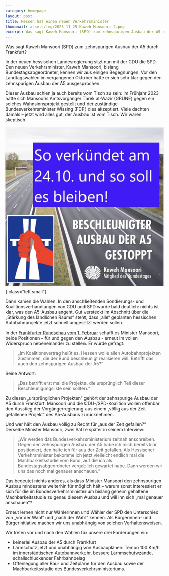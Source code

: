```yaml
---
category: homepage
layout: post
title: Hessen hat einen neuen Verkehrsminister
thumbnail: assets/img/2023-11-25-Kaweh-Mansoori-2.png
excerpt: Was sagt Kaweh Mansoori (SPD) zum zehnspurigen Ausbau der A5 durch Frankfurt?
---
```

Was sagt Kaweh Mansoori (SPD) zum zehnspurigen Ausbau der A5 durch Frankfurt?

In der neuen hessischen Landesregierung sitzt nun mit der CDU die SPD. Den neuen Verkehrsminister, Kaweh Mansoori, bislang Bundestagsabgeordneter, kennen wir aus einigen Begegnungen. Vor den Landtagswahlen im vergangenen Oktober hatte er sich sehr klar gegen den zehnspurigen Ausbau der A5 ausgesprochen. 

Dieser Ausbau schien ja auch bereits vom Tisch zu sein: im Frühjahr 2023 hatte sich Mansooris Amtsvorgänger Tarek al-Wazir (GRÜNE) gegen ein solches Wahnsinnsprojekt gestellt und der zuständige Bundesverkehrsminister Wissing (FDP) dies akzeptiert. 
Viele dachten damals – jetzt wird alles gut, der Ausbau ist vom Tisch. Wir waren skeptisch. 

![Beschleunigter Ausbau der A5 gestoppt? So sicher ist das nicht!](/assets/img/2023-11-25-Kaweh-Mansoori.png){:class="left small"}

Dann kamen die Wahlen. In den anschließenden Sondierungs- und Koalitionsverhandlungen von CDU und SPD wurde bald deutlich: nichts ist klar, was den A5-Ausbau angeht. Gut versteckt im Abschnitt über die „Stärkung des ländlichen Raums“ steht, dass „alle“ geplanten hessischen Autobahnprojekte jetzt schnell umgesetzt werden sollen. 

In der [Frankfurter Rundschau vom 1. Februar](https://www.fr.de/rhein-main/landespolitik/hessens-wirtschaftsminister-kaweh-mansoori-es-gibt-eine-grosse-erwartungshaltung-92807090.html) schafft es Minister Mansoori, beide Positionen – für und gegen den Ausbau -  erneut im vollen Widerspruch nebeneinander zu stellen. Er wurde gefragt:

> „Im Koalitionsvertrag heißt es, Hessen wolle allen Autobahnprojekten zustimmen, die der Bund beschleunigt realisieren will. Betrifft das auch den zehnspurigen Ausbau der A5?“

Seine Antwort: 

> „Das betrifft erst mal die Projekte, die ursprünglich Teil dieser Beschleunigungsliste sein sollten.“

Zu diesen „ursprünglichen Projekten“ gehört der zehnspurige Ausbau der A5 durch Frankfurt. 
Mansoori und die CDU-/SPD-Koalition wollen offenbar den Ausstieg der Vorgängerregierung aus einem „völlig aus der Zeit gefallenen Projekt“ des A5-Ausbaus zurücknehmen.

Und wer hält den Ausbau völlig zu Recht für „aus der Zeit gefallen?“ Derselbe Minister Mansoori, zwei Sätze später in seinem Interview:

> „Wir werden das Bundesverkehrsministerium zeitnah anschreiben. Gegen den zehnspurigen Ausbau der A5 habe ich mich bereits klar positioniert, den halte ich für aus der Zeit gefallen. Als Hessischer Verkehrsminister bekomme ich jetzt vielleicht endlich mal die Machbarkeitsstudie vom Bund, auf die ich als Bundestagsabgeordneter vergeblich gewartet habe. Dann werden wir uns das noch mal genauer anschauen.“

Das bedeutet nichts anderes, als dass Minister Mansoori den zehnspurigen Ausbau mindestens weiterhin für möglich hält – warum sonst interessiert er sich für die im Bundesverkehrsministerium bislang geheim gehaltene Machbarkeitsstudie zu genau diesem Ausbau und will ihn sich „mal genauer anschauen“?

Erneut lernen nicht nur Wählerinnen und Wähler der SPD den Unterschied von „vor der Wahl“ und „nach der Wahl“ kennen. Als Bürgerinnen- und Bürgerinitiative machen wir uns unabhängig von solchen Verhaltensweisen. 

Wir treten vor und nach den Wahlen für unsere drei Forderungen ein:
- keinerlei Ausbau der A5 durch Frankfurt
- Lärmschutz jetzt und unabhängig von Ausbauplänen: Tempo 100 Km/h im innerstädtischen Autobahnverkehr, bessere Lärnmschutwzände, schallschluckender Fahrbahnbelag
- Offenlegung aller Bau- und Zeitpläne für den Ausbau sowie der Machbarkeitsstudie des Bundesverkehrsministeriums. 